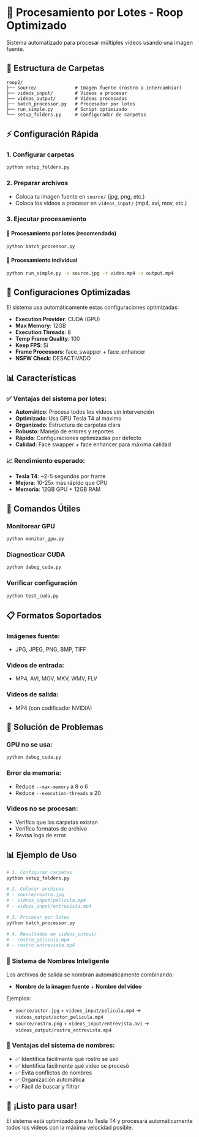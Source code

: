 # 🚀 Procesamiento por Lotes - Roop Optimizado

Sistema automatizado para procesar múltiples videos usando una imagen fuente.

## 📁 Estructura de Carpetas

```
roop2/
├── source/              # Imagen fuente (rostro a intercambiar)
├── videos_input/        # Videos a procesar
├── videos_output/       # Videos procesados
├── batch_processor.py   # Procesador por lotes
├── run_simple.py        # Script optimizado
└── setup_folders.py     # Configurador de carpetas
```

## ⚡ Configuración Rápida

### 1. Configurar carpetas
```bash
python setup_folders.py
```

### 2. Preparar archivos
- Coloca tu imagen fuente en `source/` (jpg, png, etc.)
- Coloca los videos a procesar en `videos_input/` (mp4, avi, mov, etc.)

### 3. Ejecutar procesamiento

#### 🚀 Procesamiento por lotes (recomendado)
```bash
python batch_processor.py
```

#### 🎯 Procesamiento individual
```bash
python run_simple.py -s source.jpg -t video.mp4 -o output.mp4
```

## 🎯 Configuraciones Optimizadas

El sistema usa automáticamente estas configuraciones optimizadas:

- **Execution Provider**: CUDA (GPU)
- **Max Memory**: 12GB
- **Execution Threads**: 8
- **Temp Frame Quality**: 100
- **Keep FPS**: Sí
- **Frame Processors**: face_swapper + face_enhancer
- **NSFW Check**: DESACTIVADO

## 📊 Características

### ✅ Ventajas del sistema por lotes:
- **Automático**: Procesa todos los videos sin intervención
- **Optimizado**: Usa GPU Tesla T4 al máximo
- **Organizado**: Estructura de carpetas clara
- **Robusto**: Manejo de errores y reportes
- **Rápido**: Configuraciones optimizadas por defecto
- **Calidad**: Face swapper + face enhancer para máxima calidad

### 📈 Rendimiento esperado:
- **Tesla T4**: ~2-5 segundos por frame
- **Mejora**: 10-25x más rápido que CPU
- **Memoria**: 12GB GPU + 12GB RAM

## 🔧 Comandos Útiles

### Monitorear GPU
```bash
python monitor_gpu.py
```

### Diagnosticar CUDA
```bash
python debug_cuda.py
```

### Verificar configuración
```bash
python test_cuda.py
```

## 📋 Formatos Soportados

### Imágenes fuente:
- JPG, JPEG, PNG, BMP, TIFF

### Videos de entrada:
- MP4, AVI, MOV, MKV, WMV, FLV

### Videos de salida:
- MP4 (con codificador NVIDIA)

## 🚨 Solución de Problemas

### GPU no se usa:
```bash
python debug_cuda.py
```

### Error de memoria:
- Reduce `--max-memory` a 8 o 6
- Reduce `--execution-threads` a 20

### Videos no se procesan:
- Verifica que las carpetas existan
- Verifica formatos de archivo
- Revisa logs de error

## 📊 Ejemplo de Uso

```bash
# 1. Configurar carpetas
python setup_folders.py

# 2. Colocar archivos
# - source/rostro.jpg
# - videos_input/pelicula.mp4
# - videos_input/entrevista.mp4

# 3. Procesar por lotes
python batch_processor.py

# 4. Resultados en videos_output/
# - rostro_pelicula.mp4
# - rostro_entrevista.mp4
```

### 📝 Sistema de Nombres Inteligente

Los archivos de salida se nombran automáticamente combinando:
- **Nombre de la imagen fuente** + **Nombre del video**

Ejemplos:
- `source/actor.jpg` + `videos_input/pelicula.mp4` → `videos_output/actor_pelicula.mp4`
- `source/rostro.png` + `videos_input/entrevista.avi` → `videos_output/rostro_entrevista.mp4`

### 🎯 Ventajas del sistema de nombres:
- ✅ Identifica fácilmente qué rostro se usó
- ✅ Identifica fácilmente qué video se procesó  
- ✅ Evita conflictos de nombres
- ✅ Organización automática
- ✅ Fácil de buscar y filtrar

## 🎉 ¡Listo para usar!

El sistema está optimizado para tu Tesla T4 y procesará automáticamente todos los videos con la máxima velocidad posible. 